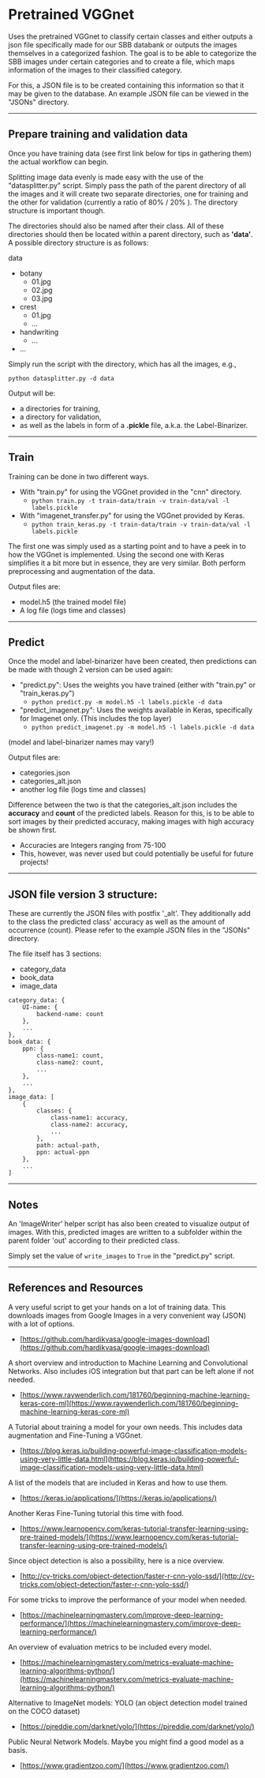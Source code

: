 # Pretrained VGGnet

Uses the pretrained VGGnet to classify certain classes and either outputs a json file specifically made for our SBB databank or outputs the images themselves in a categorized fashion. The goal is to be able to categorize the SBB images under certain categories and to create a file, which maps information of the images to their classified category.

For this, a JSON file is to be created containing this information so that it may be given to the database. An example JSON file can be viewed in the "JSONs" directory.

----
## Prepare training and validation data
Once you have training data (see first link below for tips in gathering them) the actual workflow can begin.

Splitting image data evenly is made easy with the use of the "datasplitter.py" script. Simply pass the path of the parent directory of all the images and it will create two separate directories, one for training and the other for validation (currently a ratio of 80% / 20% ). The directory structure is important though. 

The directories should also be named after their class. All of these directories should then be located within a parent directory, such as **'data'**. A possible directory structure is as follows:

data
* botany
    * 01.jpg
    * 02.jpg
    * 03.jpg
* crest
    * 01.jpg
    * ...
* handwriting
    * ...
* ...

Simply run the script with the directory, which has all the images, e.g., 

`python datasplitter.py -d data`

Output will be: 
* a directories for training, 
* a directory for validation, 
* as well as the labels in form of a **.pickle** file, a.k.a. the Label-Binarizer.

---
## Train
Training can be done in two different ways.
* With "train.py" for using the VGGnet provided in the "cnn" directory.
    * `python train.py -t train-data/train -v train-data/val -l labels.pickle`
* With "imagenet_transfer.py" for using the VGGnet provided by Keras.
    * `python train_keras.py -t train-data/train -v train-data/val -l labels.pickle`

The first one was simply used as a starting point and to have a peek in to how the VGGnet is implemented. Using the second one with Keras simplifies it a bit more but in essence, they are very similar. Both perform preprocessing and augmentation of the data.

Output files are:
* model.h5 (the trained model file)
* A log file (logs time and classes)

---
## Predict

Once the model and label-binarizer have been created, then predictions can be made with though 2 version can be used again:
* "predict.py": Uses the weights you have trained (either with "train.py" or "train_keras.py")
    * `python predict.py -m model.h5 -l labels.pickle -d data`
* "predict_imagenet.py": Uses the weights available in Keras, specifically for Imagenet only. (This includes the top layer)
    * `python predict_imagenet.py -m model.h5 -l labels.pickle -d data`

(model and label-binarizer names may vary!)

Output files are:
* categories.json
* categories_alt.json
* another log file (logs time and classes)

Difference between the two is that the categories_alt.json includes the **accuracy** and **count** of the predicted labels. Reason for this, is to be able to sort images by their predicted accuracy, making images with high accuracy be shown first.
* Accuracies are Integers ranging from 75-100
* This, however, was never used but could potentially be useful for future projects!

---
## JSON file version 3 structure:

These are currently the JSON files with postfix '_alt'. They additionally add to the class the predicted class' accuracy as well as the amount of occurrence (count). Please refer to the example JSON files in the "JSONs" directory.

The file itself has 3 sections:
* category_data
* book_data
* image_data


```
category_data: {
    UI-name: {
        backend-name: count
    },
    ...
}, 
book_data: {
    ppn: {
        class-name1: count,
        class-name2: count, 
        ...
    }, 
    ...
},
image_data: [
    {
        classes: {
            class-name1: accuracy,
            class-name2: accuracy,
            ...
        }, 
        path: actual-path, 
        ppn: actual-ppn
    }, 
    ...
]
```

---
## Notes
An 'ImageWriter' helper script has also been created to visualize output of images. With this, predicted images are written to a subfolder within the parent folder 'out' according to their predicted class.

Simply set the value of `write_images` to `True` in the "predict.py" script.

---
## References and Resources

A very useful script to get your hands on a lot of training data. This downloads images from Google Images in a very convenient way (JSON) with a lot of options.
* [https://github.com/hardikvasa/google-images-download](https://github.com/hardikvasa/google-images-download)

A short overview and introduction to Machine Learning and Convolutional Networks. Also includes iOS integration but that part can be left alone if not needed.
  * [https://www.raywenderlich.com/181760/beginning-machine-learning-keras-core-ml](https://www.raywenderlich.com/181760/beginning-machine-learning-keras-core-ml)

A Tutorial about training a model for your own needs. This includes data augmentation and Fine-Tuning a VGGnet.
* [https://blog.keras.io/building-powerful-image-classification-models-using-very-little-data.html](https://blog.keras.io/building-powerful-image-classification-models-using-very-little-data.html)

A list of the models that are included in Keras and how to use them.
* [https://keras.io/applications/](https://keras.io/applications/)

Another Keras Fine-Tuning tutorial this time with food.
* [https://www.learnopencv.com/keras-tutorial-transfer-learning-using-pre-trained-models/](https://www.learnopencv.com/keras-tutorial-transfer-learning-using-pre-trained-models/)

Since object detection is also a possibility, here is a nice overview.
* [http://cv-tricks.com/object-detection/faster-r-cnn-yolo-ssd/](http://cv-tricks.com/object-detection/faster-r-cnn-yolo-ssd/)

For some tricks to improve the performance of your model when needed.
* [https://machinelearningmastery.com/improve-deep-learning-performance/](https://machinelearningmastery.com/improve-deep-learning-performance/)

An overview of evaluation metrics to be included every model.
* [https://machinelearningmastery.com/metrics-evaluate-machine-learning-algorithms-python/](https://machinelearningmastery.com/metrics-evaluate-machine-learning-algorithms-python/)

Alternative to ImageNet models: YOLO (an object detection model trained on the COCO dataset)
* [https://pjreddie.com/darknet/yolo/](https://pjreddie.com/darknet/yolo/)

Public Neural Network Models. Maybe you might find a good model as a basis.
* [https://www.gradientzoo.com/](https://www.gradientzoo.com/)






